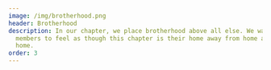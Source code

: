 ```yaml
---
image: /img/brotherhood.png
header: Brotherhood
description: In our chapter, we place brotherhood above all else. We want all
  members to feel as though this chapter is their home away from home away from
  home.
order: 3
---
```

